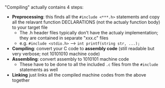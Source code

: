 "Compiling" actually contains 4 steps:

- **Preprocessing**: this finds all the `#include <***.h>` statements and copy all the relavant function DECLARATIONS (not the actualy function body) to your target file
  - The .h header files typically don't have the actualy implementation; they are contained in separate "xxx.c" files
  - e.g. `#include <stdio.h>` --> `int printf(string str, ...);`
- **Compiling**: convert your C code to **assembly code** (still readable but very verbose; not 10101010 machine code)
- **Assembling**: convert assembly to 1010101 machine code
  - These have to be done to all the included `.c` files from the `#include` statements as well
- **Linking** just links all the compiled machine codes from the above together
